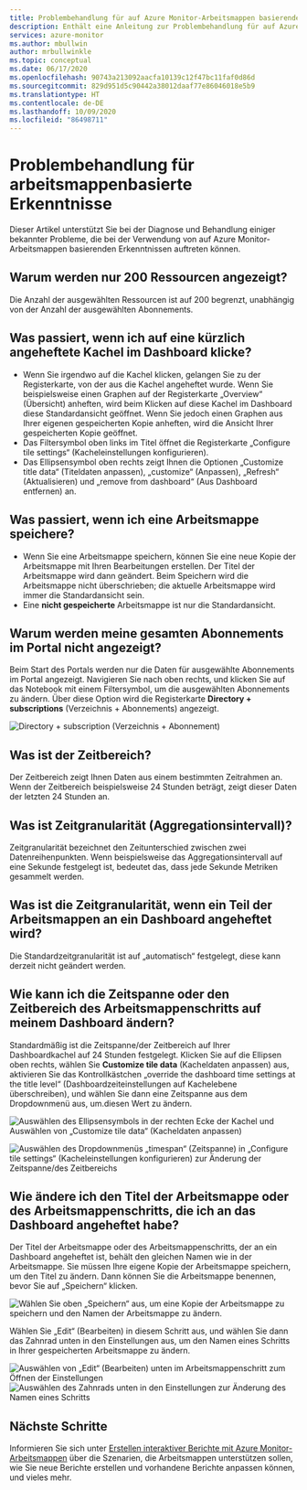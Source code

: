```yaml
---
title: Problembehandlung für auf Azure Monitor-Arbeitsmappen basierende Erkenntnisse
description: Enthält eine Anleitung zur Problembehandlung für auf Azure Monitor-Arbeitsmappen basierende Erkenntnisse zu Diensten wie Azure Key Vault, Azure Cosmos DB, Azure Storage und Azure Cache for Redis.
services: azure-monitor
ms.author: mbullwin
author: mrbullwinkle
ms.topic: conceptual
ms.date: 06/17/2020
ms.openlocfilehash: 90743a213092aacfa10139c12f47bc11faf0d86d
ms.sourcegitcommit: 829d951d5c90442a38012daaf77e86046018e5b9
ms.translationtype: HT
ms.contentlocale: de-DE
ms.lasthandoff: 10/09/2020
ms.locfileid: "86498711"
---
```

# <a name="troubleshooting-workbook-based-insights"></a>Problembehandlung für arbeitsmappenbasierte Erkenntnisse

Dieser Artikel unterstützt Sie bei der Diagnose und Behandlung einiger bekannter Probleme, die bei der Verwendung von auf Azure Monitor-Arbeitsmappen basierenden Erkenntnissen auftreten können.


## <a name="why-can-i-only-see-200-resources"></a>Warum werden nur 200 Ressourcen angezeigt?

Die Anzahl der ausgewählten Ressourcen ist auf 200 begrenzt, unabhängig von der Anzahl der ausgewählten Abonnements.

## <a name="what-happens-when-i-click-on-a-recently-pinned-tile-in-the-dashboard"></a>Was passiert, wenn ich auf eine kürzlich angeheftete Kachel im Dashboard klicke?

* Wenn Sie irgendwo auf die Kachel klicken, gelangen Sie zu der Registerkarte, von der aus die Kachel angeheftet wurde. Wenn Sie beispielsweise einen Graphen auf der Registerkarte „Overview“ (Übersicht) anheften, wird beim Klicken auf diese Kachel im Dashboard diese Standardansicht geöffnet. Wenn Sie jedoch einen Graphen aus Ihrer eigenen gespeicherten Kopie anheften, wird die Ansicht Ihrer gespeicherten Kopie geöffnet.
* Das Filtersymbol oben links im Titel öffnet die Registerkarte „Configure tile settings“ (Kacheleinstellungen konfigurieren).
* Das Ellipsensymbol oben rechts zeigt Ihnen die Optionen „Customize title data“ (Titeldaten anpassen), „customize“ (Anpassen), „Refresh“ (Aktualisieren) und „remove from dashboard“ (Aus Dashboard entfernen) an.

## <a name="what-happens-when-i-save-a-workbook"></a>Was passiert, wenn ich eine Arbeitsmappe speichere?

* Wenn Sie eine Arbeitsmappe speichern, können Sie eine neue Kopie der Arbeitsmappe mit Ihren Bearbeitungen erstellen. Der Titel der Arbeitsmappe wird dann geändert. Beim Speichern wird die Arbeitsmappe nicht überschrieben; die aktuelle Arbeitsmappe wird immer die Standardansicht sein.
* Eine **nicht gespeicherte** Arbeitsmappe ist nur die Standardansicht.

## <a name="why-dont-i-see-all-my-subscriptions-in-the-portal"></a>Warum werden meine gesamten Abonnements im Portal nicht angezeigt?

Beim Start des Portals werden nur die Daten für ausgewählte Abonnements im Portal angezeigt. Navigieren Sie nach oben rechts, und klicken Sie auf das Notebook mit einem Filtersymbol, um die ausgewählten Abonnements zu ändern. Über diese Option wird die Registerkarte **Directory + subscriptions** (Verzeichnis + Abonnements) angezeigt.

![Directory + subscription (Verzeichnis + Abonnement)](./media/storage-insights-overview/fqa3.png)

## <a name="what-is-time-range"></a>Was ist der Zeitbereich?

Der Zeitbereich zeigt Ihnen Daten aus einem bestimmten Zeitrahmen an. Wenn der Zeitbereich beispielsweise 24 Stunden beträgt, zeigt dieser Daten der letzten 24 Stunden an.

## <a name="what-is-time-granularity-time-grain"></a>Was ist Zeitgranularität (Aggregationsintervall)?

Zeitgranularität bezeichnet den Zeitunterschied zwischen zwei Datenreihenpunkten. Wenn beispielsweise das Aggregationsintervall auf eine Sekunde festgelegt ist, bedeutet das, dass jede Sekunde Metriken gesammelt werden.

## <a name="what-is-the-time-granularity-once-we-pin-any-part-of-the-workbooks-to-a-dashboard"></a>Was ist die Zeitgranularität, wenn ein Teil der Arbeitsmappen an ein Dashboard angeheftet wird?

Die Standardzeitgranularität ist auf „automatisch“ festgelegt, diese kann derzeit nicht geändert werden.

## <a name="how-do-i-change-the-timespan-time-range-of-the-workbook-step-on-my-dashboard"></a>Wie kann ich die Zeitspanne oder den Zeitbereich des Arbeitsmappenschritts auf meinem Dashboard ändern?

Standardmäßig ist die Zeitspanne/der Zeitbereich auf Ihrer Dashboardkachel auf 24 Stunden festgelegt. Klicken Sie auf die Ellipsen oben rechts, wählen Sie **Customize tile data** (Kacheldaten anpassen) aus, aktivieren Sie das Kontrollkästchen „override the dashboard time settings at the title level“ (Dashboardzeiteinstellungen auf Kachelebene überschreiben), und wählen Sie dann eine Zeitspanne aus dem Dropdownmenü aus, um.diesen Wert zu ändern.  

![Auswählen des Ellipsensymbols in der rechten Ecke der Kachel und Auswählen von „Customize tile data“ (Kacheldaten anpassen)](./media/storage-insights-overview/fqa-data-settings.png)

![Auswählen des Dropdownmenüs „timespan“ (Zeitspanne) in „Configure tile settings“ (Kacheleinstellungen konfigurieren) zur Änderung der Zeitspanne/des Zeitbereichs](./media/storage-insights-overview/fqa-timespan.png)

## <a name="how-do-i-change-the-title-of-the-workbook-or-a-workbook-step-i-pinned-to-a-dashboard"></a>Wie ändere ich den Titel der Arbeitsmappe oder des Arbeitsmappenschritts, die ich an das Dashboard angeheftet habe?

Der Titel der Arbeitsmappe oder des Arbeitsmappenschritts, der an ein Dashboard angeheftet ist, behält den gleichen Namen wie in der Arbeitsmappe. Sie müssen Ihre eigene Kopie der Arbeitsmappe speichern, um den Titel zu ändern. Dann können Sie die Arbeitsmappe benennen, bevor Sie auf „Speichern“ klicken.

![Wählen Sie oben „Speichern“ aus, um eine Kopie der Arbeitsmappe zu speichern und den Namen der Arbeitsmappe zu ändern.](./media/storage-insights-overview/fqa-change-workbook-name.png)

Wählen Sie „Edit“ (Bearbeiten) in diesem Schritt aus, und wählen Sie dann das Zahnrad unten in den Einstellungen aus, um den Namen eines Schritts in Ihrer gespeicherten Arbeitsmappe zu ändern.

![Auswählen von „Edit“ (Bearbeiten) unten im Arbeitsmappenschritt zum Öffnen der Einstellungen](./media/storage-insights-overview/fqa-edit.png)
![Auswählen des Zahnrads unten in den Einstellungen zur Änderung des Namen eines Schritts](./media/storage-insights-overview/fqa-change-name.png)

## <a name="next-steps"></a>Nächste Schritte

Informieren Sie sich unter [Erstellen interaktiver Berichte mit Azure Monitor-Arbeitsmappen](../platform/workbooks-overview.md) über die Szenarien, die Arbeitsmappen unterstützen sollen, wie Sie neue Berichte erstellen und vorhandene Berichte anpassen können, und vieles mehr.
